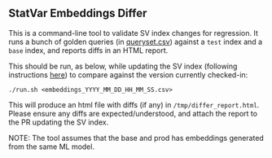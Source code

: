 ## StatVar Embeddings Differ

This is a command-line tool to validate SV index changes for regression.  It
runs a bunch of golden queries (in [queryset.csv](queryset.csv)) against a
`test` index and a `base` index, and reports diffs in an HTML report.

This should be run, as below, while updating the SV index (following
instructions [here](../embeddings)) to compare against the version
currently checked-in:

```
./run.sh <embeddings_YYYY_MM_DD_HH_MM_SS.csv>
```

This will produce an html file with diffs (if any) in `/tmp/differ_report.html`.
Please ensure any diffs are expected/understood, and attach the report to
the PR updating the SV index.

NOTE: The tool assumes that the base and prod has embeddings generated from the
same ML model.
